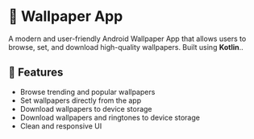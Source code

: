# 🌄 Wallpaper App

A modern and user-friendly Android Wallpaper App that allows users to browse, set, and download high-quality wallpapers. Built using **Kotlin**..

## 📱 Features

- Browse trending and popular wallpapers
- Set wallpapers directly from the app
- Download wallpapers to device storage
- Download wallpapers and ringtones to device storage
- Clean and responsive UI
